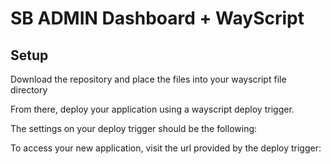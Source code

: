 # SB ADMIN Dashboard + WayScript

## Setup
Download the repository and place the files into your wayscript file directory

From there, deploy your application using a wayscript deploy trigger.

The settings on your deploy trigger should be the following:

To access your new application, visit the url provided by the deploy trigger:
